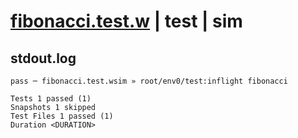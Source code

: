# [fibonacci.test.w](../../../../../../examples/tests/sdk_tests/math/fibonacci.test.w) | test | sim

## stdout.log
```log
pass ─ fibonacci.test.wsim » root/env0/test:inflight fibonacci

Tests 1 passed (1)
Snapshots 1 skipped
Test Files 1 passed (1)
Duration <DURATION>
```

